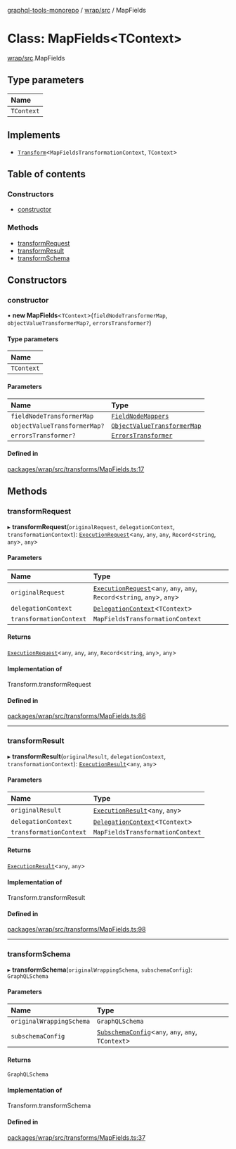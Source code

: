 [graphql-tools-monorepo](../README) / [wrap/src](../modules/wrap_src) / MapFields

# Class: MapFields<TContext\>

[wrap/src](../modules/wrap_src).MapFields

## Type parameters

| Name       |
| :--------- |
| `TContext` |

## Implements

- [`Transform`](/docs/api/interfaces/delegate_src.Transform)\<`MapFieldsTransformationContext`,
  `TContext`>

## Table of contents

### Constructors

- [constructor](wrap_src.MapFields#constructor)

### Methods

- [transformRequest](wrap_src.MapFields#transformrequest)
- [transformResult](wrap_src.MapFields#transformresult)
- [transformSchema](wrap_src.MapFields#transformschema)

## Constructors

### constructor

• **new MapFields**<`TContext`\>(`fieldNodeTransformerMap`, `objectValueTransformerMap?`,
`errorsTransformer?`)

#### Type parameters

| Name       |
| :--------- |
| `TContext` |

#### Parameters

| Name                         | Type                                                                         |
| :--------------------------- | :--------------------------------------------------------------------------- |
| `fieldNodeTransformerMap`    | [`FieldNodeMappers`](../modules/utils_src#fieldnodemappers)                  |
| `objectValueTransformerMap?` | [`ObjectValueTransformerMap`](../modules/wrap_src#objectvaluetransformermap) |
| `errorsTransformer?`         | [`ErrorsTransformer`](../modules/wrap_src#errorstransformer)                 |

#### Defined in

[packages/wrap/src/transforms/MapFields.ts:17](https://github.com/ardatan/graphql-tools/blob/master/packages/wrap/src/transforms/MapFields.ts#L17)

## Methods

### transformRequest

▸ **transformRequest**(`originalRequest`, `delegationContext`, `transformationContext`):
[`ExecutionRequest`](/docs/api/interfaces/utils_src.ExecutionRequest)\<`any`, `any`, `any`,
`Record`\<`string`, `any`>, `any`>

#### Parameters

| Name                    | Type                                                                                                                           |
| :---------------------- | :----------------------------------------------------------------------------------------------------------------------------- |
| `originalRequest`       | [`ExecutionRequest`](/docs/api/interfaces/utils_src.ExecutionRequest)\<`any`, `any`, `any`, `Record`\<`string`, `any`>, `any`> |
| `delegationContext`     | [`DelegationContext`](/docs/api/interfaces/delegate_src.DelegationContext)\<`TContext`>                                        |
| `transformationContext` | `MapFieldsTransformationContext`                                                                                               |

#### Returns

[`ExecutionRequest`](/docs/api/interfaces/utils_src.ExecutionRequest)\<`any`, `any`, `any`,
`Record`\<`string`, `any`>, `any`>

#### Implementation of

Transform.transformRequest

#### Defined in

[packages/wrap/src/transforms/MapFields.ts:86](https://github.com/ardatan/graphql-tools/blob/master/packages/wrap/src/transforms/MapFields.ts#L86)

---

### transformResult

▸ **transformResult**(`originalResult`, `delegationContext`, `transformationContext`):
[`ExecutionResult`](/docs/api/interfaces/utils_src.ExecutionResult)\<`any`, `any`>

#### Parameters

| Name                    | Type                                                                                    |
| :---------------------- | :-------------------------------------------------------------------------------------- |
| `originalResult`        | [`ExecutionResult`](/docs/api/interfaces/utils_src.ExecutionResult)\<`any`, `any`>      |
| `delegationContext`     | [`DelegationContext`](/docs/api/interfaces/delegate_src.DelegationContext)\<`TContext`> |
| `transformationContext` | `MapFieldsTransformationContext`                                                        |

#### Returns

[`ExecutionResult`](/docs/api/interfaces/utils_src.ExecutionResult)\<`any`, `any`>

#### Implementation of

Transform.transformResult

#### Defined in

[packages/wrap/src/transforms/MapFields.ts:98](https://github.com/ardatan/graphql-tools/blob/master/packages/wrap/src/transforms/MapFields.ts#L98)

---

### transformSchema

▸ **transformSchema**(`originalWrappingSchema`, `subschemaConfig`): `GraphQLSchema`

#### Parameters

| Name                     | Type                                                                                                     |
| :----------------------- | :------------------------------------------------------------------------------------------------------- |
| `originalWrappingSchema` | `GraphQLSchema`                                                                                          |
| `subschemaConfig`        | [`SubschemaConfig`](/docs/api/interfaces/delegate_src.SubschemaConfig)\<`any`, `any`, `any`, `TContext`> |

#### Returns

`GraphQLSchema`

#### Implementation of

Transform.transformSchema

#### Defined in

[packages/wrap/src/transforms/MapFields.ts:37](https://github.com/ardatan/graphql-tools/blob/master/packages/wrap/src/transforms/MapFields.ts#L37)
